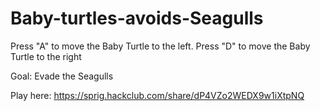 # Baby-turtles-avoids-Seagulls
Press "A" to move the Baby Turtle to the left. 
Press "D" to move the Baby Turtle to the right

Goal: Evade the Seagulls


Play here: https://sprig.hackclub.com/share/dP4VZo2WEDX9w1iXtpNQ
